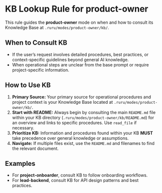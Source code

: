 # KB Lookup Rule for product-owner

This rule guides the **product-owner** mode on when and how to consult its Knowledge Base at `.ruru/modes/product-owner/kb/`.

## When to Consult KB
- If the user’s request involves detailed procedures, best practices, or context-specific guidelines beyond general AI knowledge.
- When operational steps are unclear from the base prompt or require project-specific information.

## How to Use KB
1. **Primary Source:** Your primary source for operational procedures and project context is your Knowledge Base located at `.ruru/modes/product-owner/kb/`.
2. **Start with README:** Always begin by consulting the main `README.md` file within your KB directory (`.ruru/modes/product-owner/kb/README.md`) for an overview and links to specific procedures. Use `read_file` if necessary.
3. **Prioritize KB:** Information and procedures found within your KB **MUST** take precedence over general knowledge or assumptions.
4. **Navigate:** If multiple files exist, use the `README.md` and filenames to find the relevant document.

## Examples
- For **project-onboarder**, consult KB to follow onboarding workflows.
- For **lead-backend**, consult KB for API design patterns and best practices.


